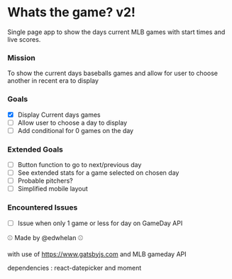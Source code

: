 # Whats the game? v2!
Single page app to show the days current MLB games with start times and live scores.


### Mission
To show the current days baseballs games and allow for user to choose another in recent era to display

### Goals
- [x] Display Current days games
- [ ] Allow user to choose a day to display
- [ ] Add conditional for 0 games on the day
### Extended Goals
- [ ] Button function to go to next/previous day
- [ ] See extended stats for a game selected on chosen day
- [ ] Probable pitchers?
- [ ] Simplified mobile layout

### Encountered Issues
- [ ] Issue when only 1 game or less for day on GameDay API
 

:baseball: Made by @edwhelan :baseball:

with use of https://www.gatsbyjs.com and MLB gameday API

dependencies : react-datepicker and moment

